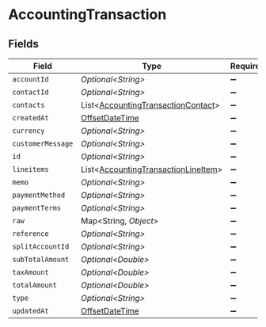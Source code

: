 # AccountingTransaction


## Fields

| Field                                                                                        | Type                                                                                         | Required                                                                                     | Description                                                                                  |
| -------------------------------------------------------------------------------------------- | -------------------------------------------------------------------------------------------- | -------------------------------------------------------------------------------------------- | -------------------------------------------------------------------------------------------- |
| `accountId`                                                                                  | *Optional\<String>*                                                                          | :heavy_minus_sign:                                                                           | N/A                                                                                          |
| `contactId`                                                                                  | *Optional\<String>*                                                                          | :heavy_minus_sign:                                                                           | N/A                                                                                          |
| `contacts`                                                                                   | List\<[AccountingTransactionContact](../../models/shared/AccountingTransactionContact.md)>   | :heavy_minus_sign:                                                                           | N/A                                                                                          |
| `createdAt`                                                                                  | [OffsetDateTime](https://docs.oracle.com/javase/8/docs/api/java/time/OffsetDateTime.html)    | :heavy_minus_sign:                                                                           | N/A                                                                                          |
| `currency`                                                                                   | *Optional\<String>*                                                                          | :heavy_minus_sign:                                                                           | N/A                                                                                          |
| `customerMessage`                                                                            | *Optional\<String>*                                                                          | :heavy_minus_sign:                                                                           | N/A                                                                                          |
| `id`                                                                                         | *Optional\<String>*                                                                          | :heavy_minus_sign:                                                                           | N/A                                                                                          |
| `lineitems`                                                                                  | List\<[AccountingTransactionLineItem](../../models/shared/AccountingTransactionLineItem.md)> | :heavy_minus_sign:                                                                           | N/A                                                                                          |
| `memo`                                                                                       | *Optional\<String>*                                                                          | :heavy_minus_sign:                                                                           | N/A                                                                                          |
| `paymentMethod`                                                                              | *Optional\<String>*                                                                          | :heavy_minus_sign:                                                                           | N/A                                                                                          |
| `paymentTerms`                                                                               | *Optional\<String>*                                                                          | :heavy_minus_sign:                                                                           | N/A                                                                                          |
| `raw`                                                                                        | Map\<String, *Object*>                                                                       | :heavy_minus_sign:                                                                           | N/A                                                                                          |
| `reference`                                                                                  | *Optional\<String>*                                                                          | :heavy_minus_sign:                                                                           | N/A                                                                                          |
| `splitAccountId`                                                                             | *Optional\<String>*                                                                          | :heavy_minus_sign:                                                                           | N/A                                                                                          |
| `subTotalAmount`                                                                             | *Optional\<Double>*                                                                          | :heavy_minus_sign:                                                                           | N/A                                                                                          |
| `taxAmount`                                                                                  | *Optional\<Double>*                                                                          | :heavy_minus_sign:                                                                           | N/A                                                                                          |
| `totalAmount`                                                                                | *Optional\<Double>*                                                                          | :heavy_minus_sign:                                                                           | N/A                                                                                          |
| `type`                                                                                       | *Optional\<String>*                                                                          | :heavy_minus_sign:                                                                           | N/A                                                                                          |
| `updatedAt`                                                                                  | [OffsetDateTime](https://docs.oracle.com/javase/8/docs/api/java/time/OffsetDateTime.html)    | :heavy_minus_sign:                                                                           | N/A                                                                                          |